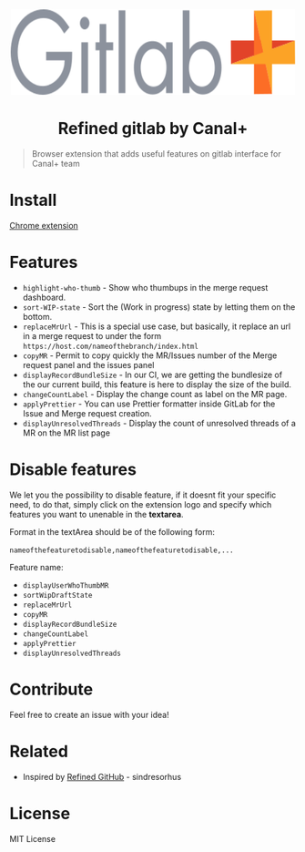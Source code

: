 <div align="center">
  <a href="https://github.com/canalplus">
    <img src="src/gitlab-logo.png" alt="canal logo" width="500" height="150">
  </a>
</div>

<h1 align="center">Refined gitlab by Canal+</h1>

> Browser extension that adds useful features on gitlab interface for Canal+ team

# Install

[Chrome extension](https://chrome.google.com/webstore/detail/refined-gitlab-by-canal%20/ikaokifbikfffdgfkbhogdibaddhjfad)

# Features

- `highlight-who-thumb` - Show who thumbups in the merge request dashboard.
- `sort-WIP-state` - Sort the (Work in progress) state by letting them on the bottom.
- `replaceMrUrl` - This is a special use case, but basically, it replace an url in a merge request to under the form `https://host.com/nameofthebranch/index.html`
- `copyMR` - Permit to copy quickly the MR/Issues number of the Merge request panel and the issues panel
- `displayRecordBundleSize` - In our CI, we are getting the bundlesize of the our current build, this feature is here to display the size of the build.
- `changeCountLabel` - Display the change count as label on the MR page.
- `applyPrettier` - You can use Prettier formatter inside GitLab for the Issue and Merge request creation.
- `displayUnresolvedThreads` - Display the count of unresolved threads of a MR on the MR list page

# Disable features

We let you the possibility to disable feature, if it doesnt fit your specific need, to do that, simply click on the extension logo and specify which features you want to unenable in the **textarea**.

Format in the textArea should be of the following form:

`nameofthefeaturetodisable,nameofthefeaturetodisable,...`

Feature name:

- `displayUserWhoThumbMR`
- `sortWipDraftState`
- `replaceMrUrl`
- `copyMR`
- `displayRecordBundleSize`
- `changeCountLabel`
- `applyPrettier`
- `displayUnresolvedThreads`

# Contribute

Feel free to create an issue with your idea!

# Related

- Inspired by [Refined GitHub](https://github.com/sindresorhus/refined-github) - sindresorhus

# License

MIT License
